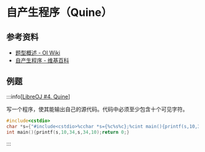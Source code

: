 # 自产生程序（Quine）

## 参考资料

- [题型概述 - OI Wiki](https://oi-wiki.org/contest/problems/#其他类型)
- [自产生程序 - 维基百科](https://zh.wikipedia.org/wiki/自產生程式)

## 例题

:::info[[LibreOJ #4. Quine](https://loj.ac/p/4)]

写一个程序，使其能输出自己的源代码。代码中必须至少包含十个可见字符。

```cpp
#include<cstdio>
char *s={"#include<cstdio>%cchar *s={%c%s%c};%cint main(){printf(s,10,34,s,34,10);return 0;}"};
int main(){printf(s,10,34,s,34,10);return 0;}
```

:::